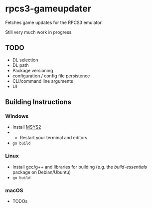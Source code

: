 # rpcs3-gameupdater

Fetches game updates for the RPCS3 emulator.

Still very much work in progress.

## TODO

* DL selection
* DL path
* Package versioning
* configuration / config file persistence
* CLI/command line arguments
* UI

## Building Instructions

### Windows

* Install [MSYS2](https://www.msys2.org/) 
* * Restart your terminal and editors 
* `go build`

### Linux

* Install gcc/g++ and libraries for building (e.g. the *build-essentials* package on Debian/Ubuntu)
* `go build`

### macOS

* TODOs
